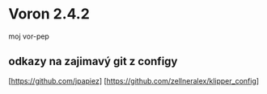# Voron 2.4.2
moj vor-pep

## odkazy na zajimavý git z configy
[https://github.com/jpapiez]
[https://github.com/zellneralex/klipper_config]

